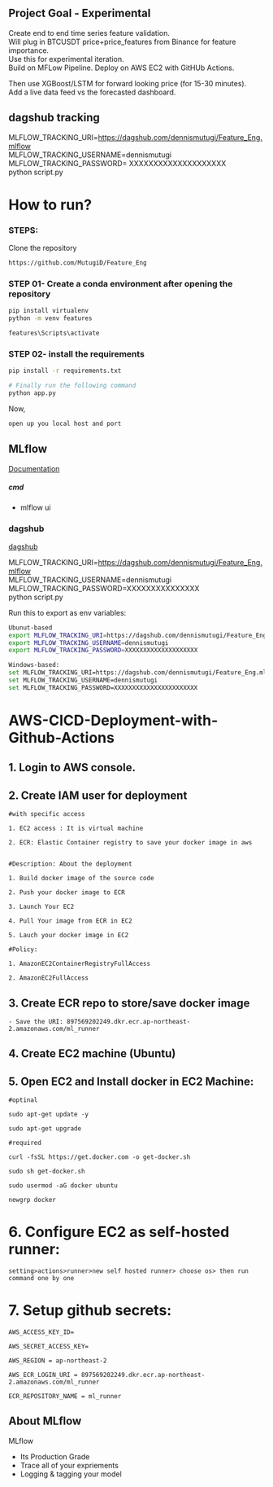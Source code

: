 
## Project Goal - Experimental   
Create end to end time series feature validation.  
Will plug in BTCUSDT price+price_features from Binance for feature importance.     
Use this for experimental iteration.    
Build on MFLow Pipeline.
Deploy on AWS EC2 with GitHUb Actions. 

Then use XGBoost/LSTM for forward looking price (for 15-30 minutes).  
Add a live data feed vs the forecasted dashboard. 

## dagshub tracking
MLFLOW_TRACKING_URI=https://dagshub.com/dennismutugi/Feature_Eng.mlflow \
MLFLOW_TRACKING_USERNAME=dennismutugi \
MLFLOW_TRACKING_PASSWORD= XXXXXXXXXXXXXXXXXXXX \
python script.py  

# How to run?
### STEPS:

Clone the repository

```bash
https://github.com/MutugiD/Feature_Eng
```
### STEP 01- Create a conda environment after opening the repository

```bash
pip install virtualenv
python -m venv features  
```

```bash
features\Scripts\activate
```

### STEP 02- install the requirements
```bash
pip install -r requirements.txt
```

```bash
# Finally run the following command
python app.py
```

Now,
```bash
open up you local host and port
```



## MLflow

[Documentation](https://mlflow.org/docs/latest/index.html)


##### cmd
- mlflow ui

### dagshub
[dagshub](https://dagshub.com/)

MLFLOW_TRACKING_URI=https://dagshub.com/dennismutugi/Feature_Eng.mlflow \
MLFLOW_TRACKING_USERNAME=dennismutugi \
MLFLOW_TRACKING_PASSWORD=XXXXXXXXXXXXXXX \
python script.py

Run this to export as env variables:

```bash
Ubunut-based
export MLFLOW_TRACKING_URI=https://dagshub.com/dennismutugi/Feature_Eng.mlflow
export MLFLOW_TRACKING_USERNAME=dennismutugi
export MLFLOW_TRACKING_PASSWORD=XXXXXXXXXXXXXXXXXXXX

Windows-based:
set MLFLOW_TRACKING_URI=https://dagshub.com/dennismutugi/Feature_Eng.mlflow
set MLFLOW_TRACKING_USERNAME=dennismutugi
set MLFLOW_TRACKING_PASSWORD=XXXXXXXXXXXXXXXXXXXXXXX

```



# AWS-CICD-Deployment-with-Github-Actions

## 1. Login to AWS console.

## 2. Create IAM user for deployment

	#with specific access

	1. EC2 access : It is virtual machine

	2. ECR: Elastic Container registry to save your docker image in aws


	#Description: About the deployment

	1. Build docker image of the source code

	2. Push your docker image to ECR

	3. Launch Your EC2 

	4. Pull Your image from ECR in EC2

	5. Lauch your docker image in EC2

	#Policy:

	1. AmazonEC2ContainerRegistryFullAccess

	2. AmazonEC2FullAccess

## 3. Create ECR repo to store/save docker image
    - Save the URI: 897569202249.dkr.ecr.ap-northeast-2.amazonaws.com/ml_runner

	
## 4. Create EC2 machine (Ubuntu) 

## 5. Open EC2 and Install docker in EC2 Machine:
	
	
	#optinal

	sudo apt-get update -y

	sudo apt-get upgrade
	
	#required

	curl -fsSL https://get.docker.com -o get-docker.sh

	sudo sh get-docker.sh

	sudo usermod -aG docker ubuntu

	newgrp docker
	
# 6. Configure EC2 as self-hosted runner:
    setting>actions>runner>new self hosted runner> choose os> then run command one by one


# 7. Setup github secrets:

    AWS_ACCESS_KEY_ID=

    AWS_SECRET_ACCESS_KEY=

    AWS_REGION = ap-northeast-2

    AWS_ECR_LOGIN_URI = 897569202249.dkr.ecr.ap-northeast-2.amazonaws.com/ml_runner

    ECR_REPOSITORY_NAME = ml_runner




## About MLflow 
MLflow

 - Its Production Grade
 - Trace all of your expriements
 - Logging & tagging your model


